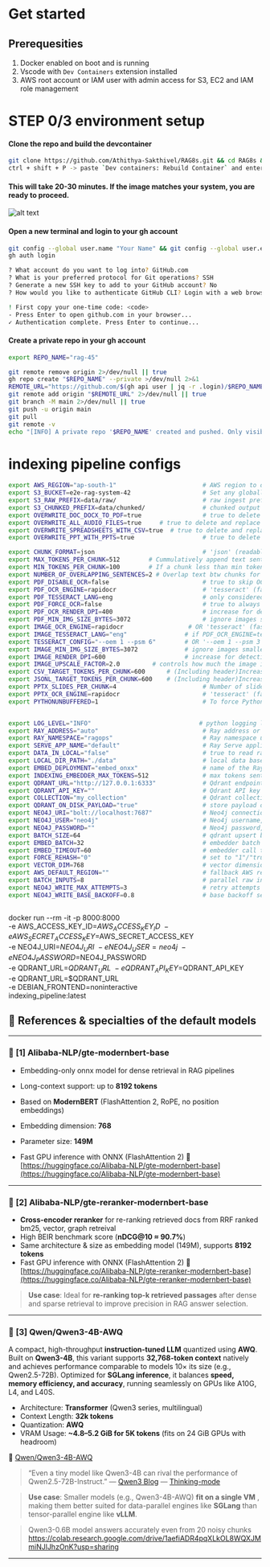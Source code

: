 # Get started

## Prerequesities
 1. Docker enabled on boot and is running
 2. Vscode with `Dev Containers` extension installed
 3. AWS root account or IAM user with admin access for S3, EC2 and IAM role management
 
# STEP 0/3 environment setup

#### Clone the repo and build the devcontainer
```sh 
git clone https://github.com/Athithya-Sakthivel/RAG8s.git && cd RAG8s && code .
ctrl + shift + P -> paste `Dev containers: Rebuild Container` and enter
```

#### This will take 20-30 minutes. If the image matches your system, you are ready to proceed.
![alt text](.devcontainer/env_setup_success.png)

#### Open a new terminal and login to your gh account
```sh
git config --global user.name "Your Name" && git config --global user.email you@example.com
gh auth login

? What account do you want to log into? GitHub.com
? What is your preferred protocol for Git operations? SSH
? Generate a new SSH key to add to your GitHub account? No
? How would you like to authenticate GitHub CLI? Login with a web browser

! First copy your one-time code: <code>
- Press Enter to open github.com in your browser... 
✓ Authentication complete. Press Enter to continue...

```
#### Create a private repo in your gh account
```sh
export REPO_NAME="rag-45"

git remote remove origin 2>/dev/null || true
gh repo create "$REPO_NAME" --private >/dev/null 2>&1
REMOTE_URL="https://github.com/$(gh api user | jq -r .login)/$REPO_NAME.git"
git remote add origin "$REMOTE_URL" 2>/dev/null || true
git branch -M main 2>/dev/null || true
git push -u origin main
git pull
git remote -v
echo "[INFO] A private repo '$REPO_NAME' created and pushed. Only visible from your account."
```


# indexing pipeline configs
```sh
export AWS_REGION="ap-south-1"                        # AWS region to deploy infrastructure (e.g., ap-south-1 for Mumbai)
export S3_BUCKET=e2e-rag-system-42                    # Set any globally unique complex name, Pulumi S3 backend -> s3://$S3_BUCKET/pulumi/
export S3_RAW_PREFIX=data/raw/                        # raw ingest prefix (change to isolate datasets)
export S3_CHUNKED_PREFIX=data/chunked/                # chunked output prefix (change to separate processed data)
export OVERWRITE_DOC_DOCX_TO_PDF=true                 # true to delete and replace docx with PDF, false to keep the originals
export OVERWRITE_ALL_AUDIO_FILES=true     # true to delete and replace .mp3, .m4a, .aac, etc as .mav 16khz, false to keep the originals
export OVERWRITE_SPREADSHEETS_WITH_CSV=true  # true to delete and replace .xls, .xlsx, .ods, etc as .csv files, false to keep the originals
export OVERWRITE_PPT_WITH_PPTS=true                   # true to delete and replace .ppt files as .pptx, false to keep the originals

export CHUNK_FORMAT=json                              # 'json' (readable) or 'jsonl' (stream/space efficient)
export MAX_TOKENS_PER_CHUNK=512        # Cummulatively append text sentences of .pdf, .html, .mp3, .png ,etc as a chunk till max token limit  
export MIN_TOKENS_PER_CHUNK=100        # If a chunk less than min token limit, it will be appended to previous chunk even if max tokens slightly exceeds
export NUMBER_OF_OVERLAPPING_SENTENCES=2 # Overlap text btw chunks for better embedding similarity, increase for retrival,decrease for cost
export PDF_DISABLE_OCR=false                          # true to skip OCR (very fast) or false to extract text from images(but not embedded due to noise)
export PDF_OCR_ENGINE=rapidocr                        # 'tesseract' (faster/multilingual) or 'rapidocr' (high accuracy, slightly slower)
export PDF_TESSERACT_LANG=eng                         # only considered if PDF_OCR_ENGINE=tesseract
export PDF_FORCE_OCR=false                            # true to always OCR(use if only scanned pdfs but not recommended for scaling)
export PDF_OCR_RENDER_DPI=400                         # increase for detecting tiny/complex text; lower for speed/cost
export PDF_MIN_IMG_SIZE_BYTES=3072                    # ignore images smaller than 3KB (often unneccessary black images)
export IMAGE_OCR_ENGINE=rapidocr                  # OR 'tesseract' (faster/multilingual), 'rapidocr' (high english accuracy, slightly slower)
export IMAGE_TESSERACT_LANG="eng"                # if PDF_OCR_ENGINE=tesseract. Only 1 language to avoid noise
export TESSERACT_CONFIG="--oem 1 --psm 6"        # OR '--oem 1 --psm 3' if full image ocr instead of cropped boxes ocr
export IMAGE_MIN_IMG_SIZE_BYTES=3072             # ignore images smaller than 3KB (often unneccessary black images)
export IMAGE_RENDER_DPI=600                      # increase for detecting tiny/complex text with rapidocr; lower for speed/cost
export IMAGE_UPSCALE_FACTOR=2.0         # controls how much the image is enlarged for small/complex text detection , lower for speed/cost
export CSV_TARGET_TOKENS_PER_CHUNK=600      # (Including header)Increase if very large .csv or Decrease if higher precision required
export JSONL_TARGET_TOKENS_PER_CHUNK=600    # (Including header)Increase if very large .jsonl or Decrease if higher precision required
export PPTX_SLIDES_PER_CHUNK=4                        # Number of slides per chunk. Increase or decrease based on text 
export PPTX_OCR_ENGINE=rapidocr                       # 'tesseract' (faster), 'rapidocr' (high accuracy , slightly slower)
export PYTHONUNBUFFERED=1                             # To force Python to display logs/output immediately instead of buffering


export LOG_LEVEL="INFO"                              # python logging level, use DEBUG for troubleshooting, INFO for normal runs, WARNING/ERROR to reduce log volume in production
export RAY_ADDRESS="auto"                             # Ray address or 'auto', set to a specific redis address when connecting to a remote Ray cluster
export RAY_NAMESPACE="ragops"                         # Ray namespace used for actors, change to isolate multiple environments or teams on the same Ray cluster
export SERVE_APP_NAME="default"                       # Ray Serve application name, change if your Serve deployments run under a different app
export DATA_IN_LOCAL="false"                          # true to read raw inputs from LOCAL_DIR_PATH instead of S3, set true for local dev or CI
export LOCAL_DIR_PATH="./data"                        # local data base path, point to your repo/local mount when DATA_IN_LOCAL=true
export EMBED_DEPLOYMENT="embed_onxx"                  # name of the Ray Serve embed deployment, update if your embedder deployment uses another name
export INDEXING_EMBEDDER_MAX_TOKENS=512               # max tokens sent to embedder per chunk, lower to reduce embed cost or raise for longer chunks/semantic fidelity
export QDRANT_URL="http://127.0.0.1:6333"             # Qdrant endpoint, use grpc://host:port or http(s) URL depending on your Qdrant setup
export QDRANT_API_KEY=""                              # Qdrant API key if your server requires authentication, leave empty for local unsecured Qdrant
export COLLECTION="my_collection"                     # Qdrant collection name, change per dataset to isolate vectors
export QDRANT_ON_DISK_PAYLOAD="true"                  # store payload on disk in Qdrant, set false to keep payload in-memory if you need faster writes and have RAM
export NEO4J_URI="bolt://localhost:7687"              # Neo4j connection URI, change to bolt://host:port or neo4j+s://host for cloud instances
export NEO4J_USER="neo4j"                             # Neo4j username, update for different DB users or service accounts
export NEO4J_PASSWORD=""                              # Neo4j password, populate in CI/production (use secrets manager instead of plain env in production)
export BATCH_SIZE=64                                  # qdrant upsert batch size, lower if Qdrant rejects large batches or raise for throughput if resources allow
export EMBED_BATCH=32                                 # embedder batch size, tune to fit embedder memory/latency constraints
export EMBED_TIMEOUT=60                               # embedder call timeout in seconds, increase for slower models or reduce to fail fast on issues
export FORCE_REHASH="0"                               # set to "1"/"true" to force recompute file hash and re-evaluate chunk files, use for debugging or repopulating manifests
export VECTOR_DIM=768                                 # vector dimension expected by Qdrant, must match your embedder output dimension
export AWS_DEFAULT_REGION=""                          # fallback AWS region if AWS_REGION unset, set to your default AWS region for boto3 clients
export BATCH_INPUTS=8                                 # parallel raw inputs per batch, increase for higher concurrency but watch service load
export NEO4J_WRITE_MAX_ATTEMPTS=3                     # retry attempts for Neo4j writes, raise for transient networks or lower to fail faster
export NEO4J_WRITE_BASE_BACKOFF=0.8                   # base backoff seconds for Neo4j retries, increase to reduce retry pressure during outages



```

docker run --rm -it -p 8000:8000 \
  -e AWS_ACCESS_KEY_ID=$AWS_ACCESS_KEY_ID \
  -e AWS_SECRET_ACCESS_KEY=$AWS_SECRET_ACCESS_KEY \
    -e NEO4J_URI=$NEO4J_URI \
  -e NEO4J_USER=neo4j \
  -e NEO4J_PASSWORD=$NEO4J_PASSWORD \
    -e QDRANT_URL=$QDRANT_URL \
  -e QDRANT_API_KEY=$QDRANT_API_KEY \
    -e QDRANT_URL=$QDRANT_URL \
  -e DEBIAN_FRONTEND=noninteractive \
  indexing_pipeline:latest




## 🔗 **References & specialties of the default models**

---

### 🔹 **\[1] Alibaba-NLP/gte-modernbert-base**

* Embedding-only onnx model for dense retrieval in RAG pipelines
* Long-context support: up to **8192 tokens**
* Based on **ModernBERT** (FlashAttention 2, RoPE, no position embeddings)
* Embedding dimension: **768**
* Parameter size: **149M**

* Fast GPU inference with ONNX (FlashAttention 2)
  🔗 [https://huggingface.co/Alibaba-NLP/gte-modernbert-base](https://huggingface.co/Alibaba-NLP/gte-modernbert-base)

---

### 🔹 **\[2] Alibaba-NLP/gte-reranker-modernbert-base**

* **Cross-encoder reranker** for re-ranking retrieved docs from RRF ranked bm25, vector, graph retreival
* High BEIR benchmark score (**nDCG\@10 ≈ 90.7%**)
* Same architecture & size as embedding model (149M), supports **8192 tokens**
* Fast GPU inference with ONNX (FlashAttention 2)
  🔗 [https://huggingface.co/Alibaba-NLP/gte-reranker-modernbert-base](https://huggingface.co/Alibaba-NLP/gte-reranker-modernbert-base)

> **Use case**: Ideal for **re-ranking top-k retrieved passages** after dense and sparse retrieval to improve precision in RAG answer selection.

---

### 🔹 **\[3] Qwen/Qwen3-4B-AWQ**

A compact, high-throughput **instruction-tuned LLM** quantized using **AWQ**. Built on **Qwen3-4B**, this variant supports **32,768-token context** natively and achieves performance comparable to models 10× its size (e.g., Qwen2.5-72B). Optimized for **SGLang inference**, it balances **speed, memory efficiency, and accuracy**, running seamlessly on GPUs like A10G, L4, and L40S.

* Architecture: **Transformer** (Qwen3 series, multilingual)
* Context Length: **32k tokens**
* Quantization: **AWQ** 
* VRAM Usage: **\~4.8–5.2 GiB for 5K tokens** (fits on 24 GiB GPUs with headroom)
 
🔗 [Qwen/Qwen3-4B-AWQ](https://huggingface.co/Qwen/Qwen3-4B-AWQ)

> “Even a tiny model like Qwen3-4B can rival the performance of Qwen2.5-72B-Instruct.”
> — [Qwen3 Blog](https://qwenlm.github.io/blog/qwen3/)
> — [Thinking-mode](https://qwenlm.github.io/blog/qwen3/#key-features)

> **Use case**: Smaller models (e.g., Qwen3-4B-AWQ) **fit on a single VM** , making them better suited for data-parallel engines like **SGLang** than tensor-parallel engine like **vLLM**.

> Qwen3-0.6B model answers accurately even from 20 noisy chunks https://colab.research.google.com/drive/1aefiADR4pqXLkOL8WQXJMmiNJlJhzOnK?usp=sharing
---

